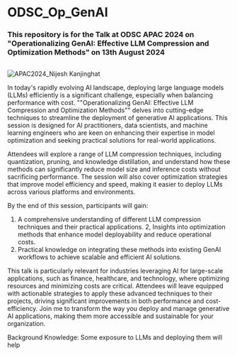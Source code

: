 # ODSC_Op_GenAI

### This repository is for the Talk at ODSC APAC 2024 on "Operationalizing GenAI: Effective LLM Compression and Optimization Methods" on 13th August 2024

<img>

![APAC2024_Nijesh Kanjinghat](https://github.com/user-attachments/assets/638fb4e6-cabc-4b49-939e-50cc191743d7)


</img>



<p>In today's rapidly evolving AI landscape, deploying large language models (LLMs) efficiently is a significant challenge, especially when balancing performance with cost. ""Operationalizing GenAI: Effective LLM Compression and Optimization Methods"" delves into cutting-edge techniques to streamline the deployment of generative AI applications. This session is designed for AI practitioners, data scientists, and machine learning engineers who are keen on enhancing their expertise in model optimization and seeking practical solutions for real-world applications.

Attendees will explore a range of LLM compression techniques, including quantization, pruning, and knowledge distillation, and understand how these methods can significantly reduce model size and inference costs without sacrificing performance. The session will also cover optimization strategies that improve model efficiency and speed, making it easier to deploy LLMs across various platforms and environments.

By the end of this session, participants will gain:

1. A comprehensive understanding of different LLM compression techniques and their practical applications.
2, Insights into optimization methods that enhance model deployability and reduce operational costs.
3. Practical knowledge on integrating these methods into existing GenAI workflows to achieve scalable and efficient AI solutions.

This talk is particularly relevant for industries leveraging AI for large-scale applications, such as finance, healthcare, and technology, where optimizing resources and minimizing costs are critical. Attendees will leave equipped with actionable strategies to apply these advanced techniques to their projects, driving significant improvements in both performance and cost-efficiency. Join me to transform the way you deploy and manage generative AI applications, making them more accessible and sustainable for your organization.

Background Knowledge:
Some exposure to LLMs and deploying them will help
</p>

